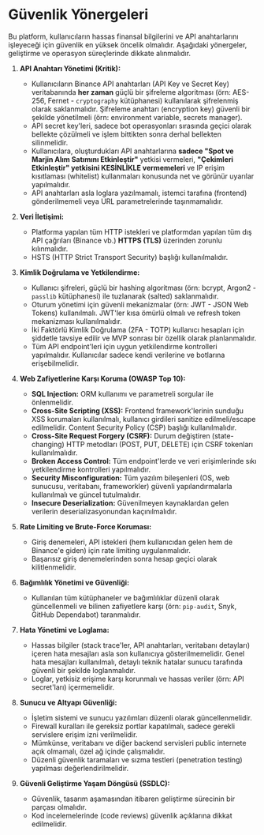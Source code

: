 # Güvenlik Yönergeleri

Bu platform, kullanıcıların hassas finansal bilgilerini ve API anahtarlarını işleyeceği için güvenlik en yüksek öncelik olmalıdır. Aşağıdaki yönergeler, geliştirme ve operasyon süreçlerinde dikkate alınmalıdır.

1. **API Anahtarı Yönetimi (Kritik):**
    * Kullanıcıların Binance API anahtarları (API Key ve Secret Key) veritabanında **her zaman** güçlü bir şifreleme algoritması (örn: AES-256, Fernet - `cryptography` kütüphanesi) kullanılarak şifrelenmiş olarak saklanmalıdır. Şifreleme anahtarı (encryption key) güvenli bir şekilde yönetilmeli (örn: environment variable, secrets manager).
    * API secret key'leri, sadece bot operasyonları sırasında geçici olarak bellekte çözülmeli ve işlem bittikten sonra derhal bellekten silinmelidir.
    * Kullanıcılara, oluşturdukları API anahtarlarına **sadece "Spot ve Marjin Alım Satımını Etkinleştir"** yetkisi vermeleri, **"Çekimleri Etkinleştir" yetkisini KESİNLİKLE vermemeleri** ve IP erişim kısıtlaması (whitelist) kullanmaları konusunda net ve görünür uyarılar yapılmalıdır.
    * API anahtarları asla loglara yazılmamalı, istemci tarafına (frontend) gönderilmemeli veya URL parametrelerinde taşınmamalıdır.

2. **Veri İletişimi:**
    * Platforma yapılan tüm HTTP istekleri ve platformdan yapılan tüm dış API çağrıları (Binance vb.) **HTTPS (TLS)** üzerinden zorunlu kılınmalıdır.
    * HSTS (HTTP Strict Transport Security) başlığı kullanılmalıdır.

3. **Kimlik Doğrulama ve Yetkilendirme:**
    * Kullanıcı şifreleri, güçlü bir hashing algoritması (örn: bcrypt, Argon2 - `passlib` kütüphanesi) ile tuzlanarak (salted) saklanmalıdır.
    * Oturum yönetimi için güvenli mekanizmalar (örn: JWT - JSON Web Tokens) kullanılmalı. JWT'ler kısa ömürlü olmalı ve refresh token mekanizması kullanılmalıdır.
    * İki Faktörlü Kimlik Doğrulama (2FA - TOTP) kullanıcı hesapları için şiddetle tavsiye edilir ve MVP sonrası bir özellik olarak planlanmalıdır.
    * Tüm API endpoint'leri için uygun yetkilendirme kontrolleri yapılmalıdır. Kullanıcılar sadece kendi verilerine ve botlarına erişebilmelidir.

4. **Web Zafiyetlerine Karşı Koruma (OWASP Top 10):**
    * **SQL Injection:** ORM kullanımı ve parametreli sorgular ile önlenmelidir.
    * **Cross-Site Scripting (XSS):** Frontend framework'lerinin sunduğu XSS korumaları kullanılmalı, kullanıcı girdileri sanitize edilmeli/escape edilmelidir. Content Security Policy (CSP) başlığı kullanılmalıdır.
    * **Cross-Site Request Forgery (CSRF):** Durum değiştiren (state-changing) HTTP metodları (POST, PUT, DELETE) için CSRF tokenları kullanılmalıdır.
    * **Broken Access Control:** Tüm endpoint'lerde ve veri erişimlerinde sıkı yetkilendirme kontrolleri yapılmalıdır.
    * **Security Misconfiguration:** Tüm yazılım bileşenleri (OS, web sunucusu, veritabanı, frameworkler) güvenli yapılandırmalarla kullanılmalı ve güncel tutulmalıdır.
    * **Insecure Deserialization:** Güvenilmeyen kaynaklardan gelen verilerin deserializasyonundan kaçınılmalıdır.

5. **Rate Limiting ve Brute-Force Koruması:**
    * Giriş denemeleri, API istekleri (hem kullanıcıdan gelen hem de Binance'e giden) için rate limiting uygulanmalıdır.
    * Başarısız giriş denemelerinden sonra hesap geçici olarak kilitlenmelidir.

6. **Bağımlılık Yönetimi ve Güvenliği:**
    * Kullanılan tüm kütüphaneler ve bağımlılıklar düzenli olarak güncellenmeli ve bilinen zafiyetlere karşı (örn: `pip-audit`, Snyk, GitHub Dependabot) taranmalıdır.

7. **Hata Yönetimi ve Loglama:**
    * Hassas bilgiler (stack trace'ler, API anahtarları, veritabanı detayları) içeren hata mesajları asla son kullanıcıya gösterilmemelidir. Genel hata mesajları kullanılmalı, detaylı teknik hatalar sunucu tarafında güvenli bir şekilde loglanmalıdır.
    * Loglar, yetkisiz erişime karşı korunmalı ve hassas veriler (örn: API secret'ları) içermemelidir.

8. **Sunucu ve Altyapı Güvenliği:**
    * İşletim sistemi ve sunucu yazılımları düzenli olarak güncellenmelidir.
    * Firewall kuralları ile gereksiz portlar kapatılmalı, sadece gerekli servislere erişim izni verilmelidir.
    * Mümkünse, veritabanı ve diğer backend servisleri public internete açık olmamalı, özel ağ içinde çalışmalıdır.
    * Düzenli güvenlik taramaları ve sızma testleri (penetration testing) yapılması değerlendirilmelidir.

9. **Güvenli Geliştirme Yaşam Döngüsü (SSDLC):**
    * Güvenlik, tasarım aşamasından itibaren geliştirme sürecinin bir parçası olmalıdır.
    * Kod incelemelerinde (code reviews) güvenlik açıklarına dikkat edilmelidir.

